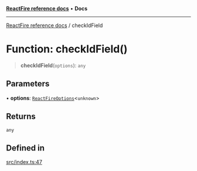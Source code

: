 [**ReactFire reference docs**](../README.md) • **Docs**

***

[ReactFire reference docs](../README.md) / checkIdField

# Function: checkIdField()

> **checkIdField**(`options`): `any`

## Parameters

• **options**: [`ReactFireOptions`](../interfaces/ReactFireOptions.md)\<`unknown`\>

## Returns

`any`

## Defined in

[src/index.ts:47](https://github.com/Synapski/reactfire/blob/main/src/index.ts#L47)
